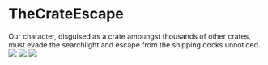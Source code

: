 # TheCrateEscape
Our character, disguised as a crate amoungst thousands of other crates, must evade the searchlight and escape from the shipping docks unnoticed.
<img src="https://lh3.googleusercontent.com/xS3Zlxt78BukTXrZrSfFw4ZJzieXoqWJGR8IbTk3Xx4=w1766-h993-no">
<img src="https://lh3.googleusercontent.com/FN7mwcON2PUbgpV5XM06WIuMemZbWRvtoPw2BpNt9gs=w1766-h993-no">
<img src="https://lh3.googleusercontent.com/9DIQSh1NZgUTA_9Fd4xXJ7khbS8iTFKoXKHSMYurjy4=w1766-h993-no">
